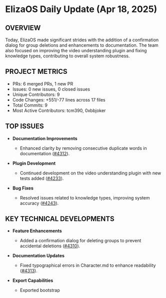 # ElizaOS Daily Update (Apr 18, 2025)

## OVERVIEW 
Today, ElizaOS made significant strides with the addition of a confirmation dialog for group deletions and enhancements to documentation. The team also focused on improving the video understanding plugin and fixing knowledge types, contributing to overall system robustness.

## PROJECT METRICS
- PRs: 6 merged PRs, 1 new PR
- Issues: 0 new issues, 0 closed issues
- Unique Contributors: 9
- Code Changes: +551/-77 lines across 17 files
- Total Commits: 9
- Most Active Contributors: tcm390, 0xbbjoker

## TOP ISSUES
- **Documentation Improvements**
  - Enhanced clarity by removing consecutive duplicate words in documentation ([#4312](https://github.com/elizaos/eliza/pull/4312)).
  
- **Plugin Development**
  - Continued development on the video understanding plugin with new tests added ([#4233](https://github.com/elizaos/eliza/pull/4233)).
  
- **Bug Fixes**
  - Resolved issues related to knowledge types, improving system accuracy ([#4243](https://github.com/elizaos/eliza/pull/4243)).

## KEY TECHNICAL DEVELOPMENTS
- **Feature Enhancements**
  - Added a confirmation dialog for deleting groups to prevent accidental deletions ([#4310](https://github.com/elizaos/eliza/pull/4310)).
  
- **Documentation Updates**
  - Fixed typographical errors in Character.md to enhance readability ([#4313](https://github.com/elizaos/eliza/pull/4313)).
  
- **Export Capabilities**
  - Exported bootstrap